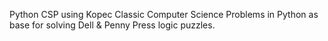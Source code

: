 Python CSP using Kopec Classic Computer Science Problems in Python as base for solving Dell & Penny Press logic puzzles.
